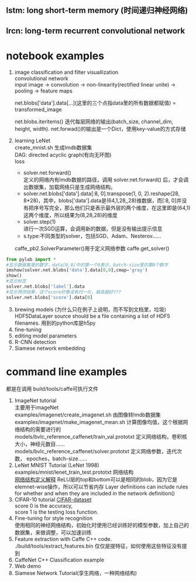## lstm: long short-term memory (时间递归神经网络)
## lrcn: long-term recurrent convolutional network

# notebook examples
1. image classification and filter visuallization  
    convolutional network  
    input image -> convolution -> non-linearity(rectified linear unite) -> pooling -> feature maps

    net.blobs['data'].data[...]\(这里的三个点指data里的所有数据都赋值) = transformed_image

    net.blobs.iteritems() 迭代每层网络的输出(batch_size, channel_dim, height, width).
    net.forwad()的输出是一个Dict，使用key-value的方式存储

2. learning LeNet  
    create_mnist.sh 生成lmdb数据集  
    DAG: directed acyclic graph(有向无环图)  
    loss  
    - solver.net.forward()  
    定义的网络内有lmdb数据的路径，调用 solver.net.forward() 后，才会调出数据集，加载网络只是生成网络结构。
    - solver.net.blobs['data'].data[:8, 0].transpose(1, 0, 2).reshape(28, 8*28)，其中，blobs['data'].data是(64,1,28,,28)维数据，而[:8, 0]并没有把序号写完全，那么他们只是表示最外层的两个维度，在这里即是(64,1)这两个维度，所以结果为(8,28,28)的维度  
    - solver.step(1)  
        进行一次SGD运算，会调用新的数据，但是没有输出提示信息
    - s.type:不同类型的solver，包括SGD、Adam、Nesterov……
    
    caffe_pb2.SolverParameter()用于定义网络参数
    caffe.get_solver()
    
```python
from pylab import *
#显示数据集里的数字，data[0,0]中的第一个0表示，batch-size里的第0个数字
imshow(solver.net.blobs['data'].data[0,0],cmap='gray')
show()
#显示标签
solver.net.blobs['label'].data
#显示预测结果，这个score好像没有归一化，越高越好???
solver.net.blobs['score'].data[0]

```
      
3. brewing models
    (为什么只在例子上说明，而不写到文档里，垃圾)
    HDF5DataLayer source should be a file containing a list of HDF5 filenames.
    用到的python库是h5py
4. fine-tuning
5. editing model parameters
6. R-CNN detection
7. Siamese network embedding



# command line examples
都是在调用 build/tools/caffe可执行文件
1. ImageNet tutorial  
    主要用于imageNet  
    examples/imagenet/create_imagenet.sh  由图像转lmdb数据集  
    examples/imagenet/make_imagenet_mean.sh 计算图像均值，这个根据网络结构的需要进行的    
    models/bvlc_reference_caffenet/train_val.prototxt 定义网络结构，卷积核大小，神经元数目……    
    models/bvlc_reference_caffenet/solver.prototxt 定义网络参数，迭代次数，  epoches，batch-size……  
2. LeNet MNIST Tutorial   (LeNet 1998)  
    examples/mnist/lenet_train_test.prototxt 网络结构    
    [网络结构定义解释](http://caffe.berkeleyvision.org/gathered/examples/mnist.html)
    ReLU层的top和bottom可以是相同的blob，因为它是elemnet-wise操作，所以可以节省内存
    Layer definitions can include rules for whether and when they are included in the network definition()  
3. CIFAR-10 tutorial [CIFAR-dataset](http://www.cs.toronto.edu/~kriz/cifar.html)  
    score 0 is the accuracy,  
    score 1 is the testing loss function.  
4. Fine-tuning for style recognition  
    使用相同的神经网络结构，初始化时使用已经训练好的模型参数，加上自己的数据集，来做调整，可以加速训练
5. Feature extraction with Caffe C++ code.
    ./build/tools/extract_features.bin 
    仅仅是提特征，如何使用这些特征没有提到
6. CaffeNet C++ Classification example    
7. Web demo
8. Siamese Network Tutorial(孪生网络，一种网络结构)